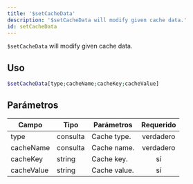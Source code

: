 ```yaml
---
title: '$setCacheData'
description: '$setCacheData will modify given cache data.'
id: setCacheData
---
```


`$setCacheData` will modify given cache data.

## Uso

```php
$setCacheData[type;cacheName;cacheKey;cacheValue]
```

## Parámetros

| Campo      | Tipo     | Parámetros   | Requerido |
| ---------- | -------- | ------------ |:---------:|
| type       | consulta | Cache type.  | verdadero |
| cacheName  | consulta | Cache name.  | verdadero |
| cacheKey   | string   | Cache key.   |    sí     |
| cacheValue | string   | Cache value. |    sí     |
